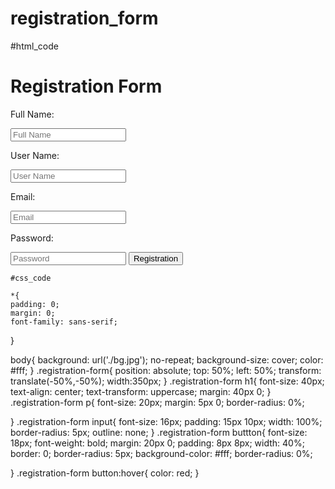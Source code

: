 # registration_form
#html_code
<!DOCTYPE html>
<html lang="en">
<head>
    <meta charset="UTF-8">
    <meta http-equiv="X-UA-Compatible" content="IE=edge">
    <meta name="viewport" content="width=device-width, initial-scale=1.0">
    <title>REGISTRATION FORM</title>
    <link rel="stylesheet" type="text/css" href="./style.css">
</head>
<body>
    <div class="registration-form">
        <h1>Registration Form</h1>
        <form action="#" mathod="post">
         <p>Full Name: </p>
         <input type="text" name="fullname" placeholder="Full Name">
         <p>User Name:</p>
         <input type="text" name="username" placeholder="User Name">
         <p>Email:</p>
         <input type="text" name="username" placeholder="Email">
         <p>Password:</p>
         <input type="text" name="username" placeholder="Password">
         <button type="submit">Registration</button>
        </form>
</body>
</html>
    
    #css_code

    *{
    padding: 0;
    margin: 0;
    font-family: sans-serif;
}

body{
    background: url('./bg.jpg'); no-repeat;
    background-size: cover;
    color: #fff;
}
.registration-form{
    position: absolute;
    top: 50%;
    left: 50%;
    transform: translate(-50%,-50%);
    width:350px;
}
.registration-form h1{
    font-size: 40px;
    text-align: center;
    text-transform: uppercase;
    margin: 40px 0;
}
.registration-form p{
    font-size: 20px;
    margin: 5px 0;
    border-radius: 0%;

}
.registration-form input{
    font-size: 16px;
    padding: 15px 10px;
    width: 100%;
    border-radius: 5px;
    outline: none;
}
.registration-form buttton{
    font-size: 18px;
    font-weight: bold;
    margin: 20px 0;
    padding: 8px 8px;
    width: 40%;
    border: 0;
    border-radius: 5px;
    background-color: #fff;
    border-radius: 0%;

}
.registration-form button:hover{
    color: red;
}
